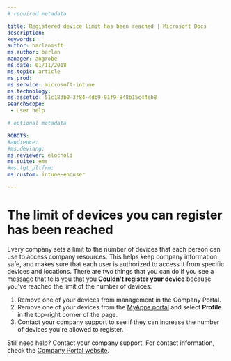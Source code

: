 ```yaml
---
# required metadata

title: Registered device limit has been reached | Microsoft Docs
description:
keywords:
author: barlanmsft
ms.author: barlan
manager: angrobe
ms.date: 01/11/2018
ms.topic: article
ms.prod:
ms.service: microsoft-intune
ms.technology:
ms.assetid: 51c183b0-3f84-4db9-91f9-848b15c44eb8
searchScope:
 - User help

# optional metadata

ROBOTS:  
#audience:
#ms.devlang:
ms.reviewer: elocholi
ms.suite: ems
#ms.tgt_pltfrm:
ms.custom: intune-enduser

---
```


# The limit of devices you can register has been reached

Every company sets a limit to the number of devices that each person can use to access company resources. This helps keep company information safe, and makes sure that each user is authorized to access it from specific devices and locations. There are two things that you can do if you see a message that tells you that you **Couldn't register your device** because you've reached the limit of the number of devices:

1. Remove one of your devices from management in the Company Portal.
2. Remove one of your devices from the [MyApps portal](https://myapps.microsoft.com) and select **Profile** in the top-right corner of the page. 
3. Contact your company support to see if they can increase the number of devices you're allowed to register. 

Still need help? Contact your company support. For contact information, check the [Company Portal website](https://portal.manage.microsoft.com#HelpDeskDialog).
